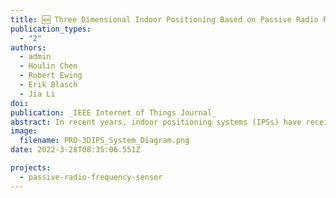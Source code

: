 ```yaml
---
title: 🆕 Three Dimensional Indoor Positioning Based on Passive Radio Frequency Signal Strength Distribution
publication_types:
  - "2"
authors:
  - admin
  - Houlin Chen
  - Robert Ewing
  - Erik Blasch
  - Jia Li
doi: 
publication: _IEEE Internet of Things Journal_
abstract: In recent years, indoor positioning systems (IPSs) have received attention from many research fields, such as robotics, navigation, human-computer interaction, etc. However, IPS based on passive radio frequency (PRF) technology is still rare. This paper proposes an three-dimensional (3D) IPS based on received signal strength (RSS) distribution and Gaussian process regression (GPR). Traditional RSS-based positioning systems have a transmitter with known frequencies, while in the proposed PRf signal of Opportunity - 3D IPS (PRO-3DIPS), the system neither deploys new transmitters nor uses any a priori knowledge of transmitters. Furthermore, PRO-3DIPS integrates multiple Signal of Opportunity (SoOP) sources, shadowing, fading, and also captures scenario signatures. Data collection and analysis of PRF-based RSS distribution in 3D space enables the capability of 3D positioning. Three methods are applied and compared to find the frequency band most impacted by the scenario to achieve the best positioning performance as well as used in the estimation of RSS distribution. The RSS distribution is estimated by measuring the PRF spectrum on a fixed grid in the scenario. Using the RSS distribution, the GPR can accurately locate the receiver position. RSS at 90-gridded positions were collected in the experiment scenario, with one hundred samples at each position. The experimental result shows that a root mean square error (RMSE) of the proposed PRO-3DIPS is 0.292 meters when the sampling distance is 1 meter. The result demonstrates that the PRF spectrum is a new modality for the positioning task, which demonstrates better performance than most existing RF-based technologies.
image:
  filename: PRO-3DIPS_System_Diagram.png
date: 2022-3-28T08:35:06.551Z

projects:
  - passive-radio-frequency-sensor
---
```

